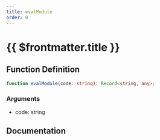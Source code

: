 ```yaml
---
title: evalModule
order: 0
---
```


# {{ $frontmatter.title }}

## Function Definition

```ts
function evalModule(code: string): Record<string, any>;
```

### Arguments

* code: string

## Documentation

<!--@include: ./parts/evalModule.md-->
